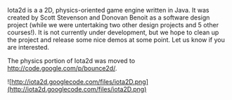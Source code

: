 Iota2d is a a 2D, physics-oriented game engine written in Java.
It was created by Scott Stevenson and Donovan Benoit as a software design project (while we were untertaking two other design projects and 5 other courses!). It is not currently under development, but we hope to clean up the project and release some nice demos at some point. Let us know if you are interested.

The physics portion of Iota2d was moved to http://code.google.com/p/bounce2d/.

![http://iota2d.googlecode.com/files/iota2D.png](http://iota2d.googlecode.com/files/iota2D.png)